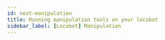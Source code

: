 ```yaml
---
id: next-manipulation
title: Running manipulation tools on your locobot
sidebar_label: [Locobot] Manipulation
---
```

